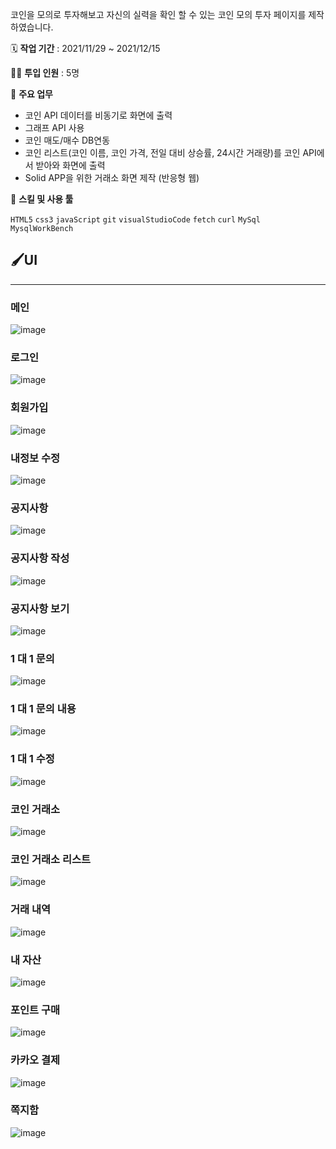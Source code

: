 코인을 모의로 투자해보고 자신의 실력을 확인 할 수 있는 코인 모의 투자 페이지를 제작하였습니다.

🗓️ **작업 기간** : 2021/11/29 ~ 2021/12/15

👨‍💻 **투입 인원** : 5명

📒 **주요 업무** 

- 코인 API 데이터를 비동기로 화면에 출력
- 그래프 API 사용
- 코인 매도/매수 DB연동
- 코인 리스트(코인 이름, 코인 가격, 전일 대비 상승률, 24시간 거래량)를 코인 API에서 받아와 화면에 출력
- Solid APP을 위한 거래소 화면 제작 (반응형 웹)

🌱 **스킬 및 사용 툴**

`HTML5` `css3` `javaScript` `git` `visualStudioCode` `fetch` `curl` `MySql` `MysqlWorkBench`  

## 🖌️UI

---

### 메인

![image](https://user-images.githubusercontent.com/80373743/146633864-2860c716-aff5-40d1-a34c-e49778425134.png)

### 로그인

![image](https://user-images.githubusercontent.com/80373743/146633888-b0d446b9-5a68-48e8-95d2-b7b342c0d388.png)

### 회원가입

![image](https://user-images.githubusercontent.com/80373743/146633893-cd9fa68e-d765-49ae-a295-a711b18bd65c.png)

### 내정보 수정

![image](https://user-images.githubusercontent.com/80373743/146633896-551ecbd2-513d-4bf2-bcd0-17fa73a9607f.png)

### 공지사항

![image](https://user-images.githubusercontent.com/80373743/146633903-72dedc8e-2412-40d4-9243-df7ec54772da.png)

### 공지사항 작성

![image](https://user-images.githubusercontent.com/80373743/146633908-0136c009-2ac5-4c04-8506-bd18d6038f7d.png)

### 공지사항 보기

![image](https://user-images.githubusercontent.com/80373743/146633914-73cf5646-345b-4725-9094-7896899be784.png)

### 1 대 1 문의

![image](https://user-images.githubusercontent.com/80373743/146633918-5f15e976-cc79-4e63-9f4f-9fa32f3489fd.png)

### 1 대 1 문의 내용

![image](https://user-images.githubusercontent.com/80373743/146633920-aeec048c-b96b-4543-bc11-c84d98418ba7.png)

### 1 대 1 수정

![image](https://user-images.githubusercontent.com/80373743/146633922-ce4e0ae9-25bb-4b83-817d-2d13d6c501d7.png)

### 코인 거래소

![image](https://user-images.githubusercontent.com/80373743/146633929-9afcbe1e-335c-47dd-aa53-9ec798ab1e4e.png)

### 코인 거래소 리스트

![image](https://user-images.githubusercontent.com/80373743/146633926-cbd68db0-8982-4332-8a7c-33bf2fb83876.png)

### 거래 내역

![image](https://user-images.githubusercontent.com/80373743/146633936-2e717c1b-4a6b-496d-947a-a1bd08a0d6e9.png)

### 내 자산

![image](https://user-images.githubusercontent.com/80373743/146633939-a274fab6-fd10-46fe-885e-bbc84ccff16e.png)

### 포인트 구매

![image](https://user-images.githubusercontent.com/80373743/146633947-2b975344-4493-43e8-ace8-04502fae276c.png)

### 카카오 결제

![image](https://user-images.githubusercontent.com/80373743/146633951-2d701b52-a8ed-425b-9880-edce1abbc46d.png)

### 쪽지함

![image](https://user-images.githubusercontent.com/80373743/146633954-50cd0efc-e8e6-4254-9980-cf017aa34dcb.png)
